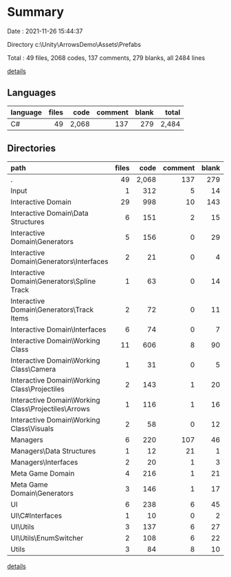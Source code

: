 # Summary

Date : 2021-11-26 15:44:37

Directory c:\Unity\ArrowsDemo\Assets\Prefabs

Total : 49 files,  2068 codes, 137 comments, 279 blanks, all 2484 lines

[details](details.md)

## Languages
| language | files | code | comment | blank | total |
| :--- | ---: | ---: | ---: | ---: | ---: |
| C# | 49 | 2,068 | 137 | 279 | 2,484 |

## Directories
| path | files | code | comment | blank | total |
| :--- | ---: | ---: | ---: | ---: | ---: |
| . | 49 | 2,068 | 137 | 279 | 2,484 |
| Input | 1 | 312 | 5 | 14 | 331 |
| Interactive Domain | 29 | 998 | 10 | 143 | 1,151 |
| Interactive Domain\Data Structures | 6 | 151 | 2 | 15 | 168 |
| Interactive Domain\Generators | 5 | 156 | 0 | 29 | 185 |
| Interactive Domain\Generators\Interfaces | 2 | 21 | 0 | 4 | 25 |
| Interactive Domain\Generators\Spline Track | 1 | 63 | 0 | 14 | 77 |
| Interactive Domain\Generators\Track Items | 2 | 72 | 0 | 11 | 83 |
| Interactive Domain\Interfaces | 6 | 74 | 0 | 7 | 81 |
| Interactive Domain\Working Class | 11 | 606 | 8 | 90 | 704 |
| Interactive Domain\Working Class\Camera | 1 | 31 | 0 | 5 | 36 |
| Interactive Domain\Working Class\Projectiles | 2 | 143 | 1 | 20 | 164 |
| Interactive Domain\Working Class\Projectiles\Arrows | 1 | 116 | 1 | 16 | 133 |
| Interactive Domain\Working Class\Visuals | 2 | 58 | 0 | 12 | 70 |
| Managers | 6 | 220 | 107 | 46 | 373 |
| Managers\Data Structures | 1 | 12 | 21 | 1 | 34 |
| Managers\Interfaces | 2 | 20 | 1 | 3 | 24 |
| Meta Game Domain | 4 | 216 | 1 | 21 | 238 |
| Meta Game Domain\Generators | 3 | 146 | 1 | 17 | 164 |
| UI | 6 | 238 | 6 | 45 | 289 |
| UI\C#Interfaces | 1 | 10 | 0 | 2 | 12 |
| UI\Utils | 3 | 137 | 6 | 27 | 170 |
| UI\Utils\EnumSwitcher | 2 | 108 | 6 | 22 | 136 |
| Utils | 3 | 84 | 8 | 10 | 102 |

[details](details.md)